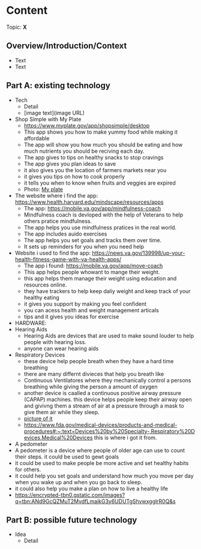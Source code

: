 # Content
Topic: **X**

## Overview/Introduction/Context
* Text
* Text

## Part A: existing technology
* Tech
  * Detail
  * [image text](image URL)
* Shop Simple with My Plate
  * https://www.myplate.gov/app/shopsimple/desktop
  * This app shows you how to make yummy food while making it affordable
  * The app will show you how much you should be eating and how much nutrients you should be reciving each day.
  * The app gives to tips on healthy snacks to stop cravings
  * The app gives you plan ideas to save
  * it also gives you the location of farmers markets near you
  * it gives you tips on how to cook properly
  * it tells you when to know when fruits and veggies are expired
  * Photo: [My plate](https://www.myplate.gov/themes/custom/myplate/assets/img/myplate/myplate-brand.svg)
* The website where i find the app: https://www.health.harvard.edu/mindscape/resources/apps
  *  The app: https://mobile.va.gov/app/mindfulness-coach
  *  Mindfulness coach is devloped with the help of Veterans to help others pratice mindfulness.
  *  The app helps you use mindfulness pratices in the real world.
  *  The app includes auido exercises
  *  The app helps you set goals and tracks them over time.
  *  It sets up reminders for you when you need help
* Website i used to find the app: https://news.va.gov/139998/up-your-health-fitness-game-with-va-health-apps/
  * The app i found: https://mobile.va.gov/app/move-coach
  * This app helps people whowant to mange their weight.
  * this app helps them manage their weight using education and resources online.
  * they have trackers to help keep daliy weight and keep track of your healthy eating
  * it gives you support by making you feel confident
  * you can acess health and weight management articals
  * tips and it gives you ideas for exercise
* HARDWARE:
* Hearing Aids
  * Hearing Aids are devices that are used to make sound louder to help people with hearing loss.
  * anyone can wear hearing aids
* Respiratory Devices
  * these device help people breath when they have a hard time breathing
  * there are many differnt divieces that help you breath like
  * Continuous Ventilatores where they mechanically control a persons breathing while giving the person a amount of oxygen
  * another device is caalled a continuous positive airway pressure (CAPAP) machines. this device helps people keep their airway open and givivng them a stream of air at a pressure through a mask to give them air while they sleep.
  * [picture of it](https://www.fda.gov/files/man_using_CPAP_drupal_1600x900-01.png)
  * https://www.fda.gov/medical-devices/products-and-medical-procedures#:~:text=Devices%20by%20Specialty-,Respiratory%20Devices,Medical%20Devices this is where i got it from.
 * A pedometer
  * A pedometer is a device where people of older age can use to count their steps. it could be used to gewt goals
  * it could be used to make people be more active and set healthy habits for others.
  * it could help you set goals and understand how much you move per day when you wake up and when you go back to sleep.
  * it could also help you make a plan on how to live a healthy life
  * https://encrypted-tbn0.gstatic.com/images?q=tbn:ANd9GcQZMuT2MvdfLmajkG3y6UDUTgShvwxgglrR0Q&s
    
    

## Part B: possible future technology
* Idea
  * Detail
